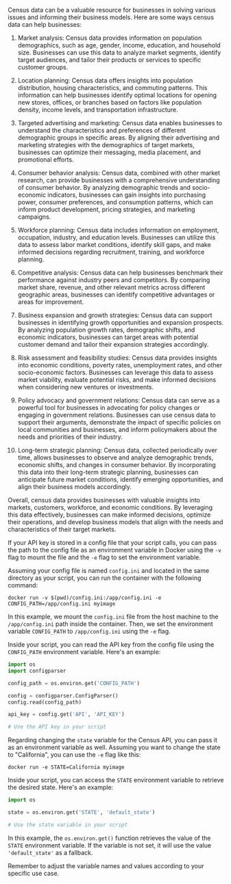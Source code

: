 Census data can be a valuable resource for businesses in solving various issues and informing their business models. Here are some ways census data can help businesses:

1. Market analysis: Census data provides information on population demographics, such as age, gender, income, education, and household size. Businesses can use this data to analyze market segments, identify target audiences, and tailor their products or services to specific customer groups.

2. Location planning: Census data offers insights into population distribution, housing characteristics, and commuting patterns. This information can help businesses identify optimal locations for opening new stores, offices, or branches based on factors like population density, income levels, and transportation infrastructure.

3. Targeted advertising and marketing: Census data enables businesses to understand the characteristics and preferences of different demographic groups in specific areas. By aligning their advertising and marketing strategies with the demographics of target markets, businesses can optimize their messaging, media placement, and promotional efforts.

4. Consumer behavior analysis: Census data, combined with other market research, can provide businesses with a comprehensive understanding of consumer behavior. By analyzing demographic trends and socio-economic indicators, businesses can gain insights into purchasing power, consumer preferences, and consumption patterns, which can inform product development, pricing strategies, and marketing campaigns.

5. Workforce planning: Census data includes information on employment, occupation, industry, and education levels. Businesses can utilize this data to assess labor market conditions, identify skill gaps, and make informed decisions regarding recruitment, training, and workforce planning.

6. Competitive analysis: Census data can help businesses benchmark their performance against industry peers and competitors. By comparing market share, revenue, and other relevant metrics across different geographic areas, businesses can identify competitive advantages or areas for improvement.

7. Business expansion and growth strategies: Census data can support businesses in identifying growth opportunities and expansion prospects. By analyzing population growth rates, demographic shifts, and economic indicators, businesses can target areas with potential customer demand and tailor their expansion strategies accordingly.

8. Risk assessment and feasibility studies: Census data provides insights into economic conditions, poverty rates, unemployment rates, and other socio-economic factors. Businesses can leverage this data to assess market viability, evaluate potential risks, and make informed decisions when considering new ventures or investments.

9. Policy advocacy and government relations: Census data can serve as a powerful tool for businesses in advocating for policy changes or engaging in government relations. Businesses can use census data to support their arguments, demonstrate the impact of specific policies on local communities and businesses, and inform policymakers about the needs and priorities of their industry.

10. Long-term strategic planning: Census data, collected periodically over time, allows businesses to observe and analyze demographic trends, economic shifts, and changes in consumer behavior. By incorporating this data into their long-term strategic planning, businesses can anticipate future market conditions, identify emerging opportunities, and align their business models accordingly.

Overall, census data provides businesses with valuable insights into markets, customers, workforce, and economic conditions. By leveraging this data effectively, businesses can make informed decisions, optimize their operations, and develop business models that align with the needs and characteristics of their target markets.


If your API key is stored in a config file that your script calls, you can pass the path to the config file as an environment variable in Docker using the `-v` flag to mount the file and the `-e` flag to set the environment variable.









Assuming your config file is named `config.ini` and located in the same directory as your script, you can run the container with the following command:

```
docker run -v $(pwd)/config.ini:/app/config.ini -e CONFIG_PATH=/app/config.ini myimage
```

In this example, we mount the `config.ini` file from the host machine to the `/app/config.ini` path inside the container. Then, we set the environment variable `CONFIG_PATH` to `/app/config.ini` using the `-e` flag.

Inside your script, you can read the API key from the config file using the `CONFIG_PATH` environment variable. Here's an example:

```python
import os
import configparser

config_path = os.environ.get('CONFIG_PATH')

config = configparser.ConfigParser()
config.read(config_path)

api_key = config.get('API', 'API_KEY')

# Use the API key in your script
```

Regarding changing the `state` variable for the Census API, you can pass it as an environment variable as well. Assuming you want to change the state to "California", you can use the `-e` flag like this:

```
docker run -e STATE=California myimage
```

Inside your script, you can access the `STATE` environment variable to retrieve the desired state. Here's an example:

```python
import os

state = os.environ.get('STATE', 'default_state')

# Use the state variable in your script
```

In this example, the `os.environ.get()` function retrieves the value of the `STATE` environment variable. If the variable is not set, it will use the value `'default_state'` as a fallback.

Remember to adjust the variable names and values according to your specific use case.